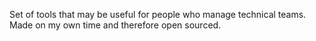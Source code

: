 Set of tools that may be useful for people who manage technical teams.  
Made on my own time and therefore open sourced.